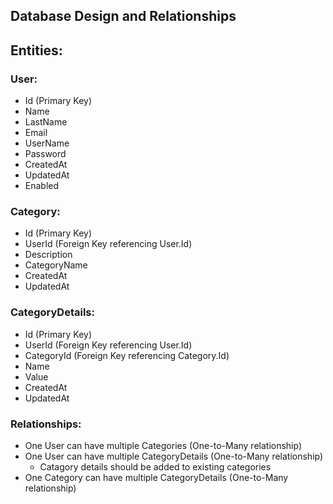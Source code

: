 ## Database Design and Relationships

## Entities:

### User:
- Id (Primary Key)
- Name
- LastName
- Email
- UserName
- Password
- CreatedAt
- UpdatedAt
- Enabled

### Category:
- Id (Primary Key)
- UserId (Foreign Key referencing User.Id)
- Description
- CategoryName
- CreatedAt
- UpdatedAt

### CategoryDetails:
- Id (Primary Key)
- UserId (Foreign Key referencing User.Id)
- CategoryId (Foreign Key referencing Category.Id)
- Name
- Value
- CreatedAt
- UpdatedAt

### Relationships:
- One User can have multiple Categories (One-to-Many relationship)
- One User can have multiple CategoryDetails (One-to-Many relationship)
    - Catagory details should be added to existing categories
- One Category can have multiple CategoryDetails (One-to-Many relationship)


